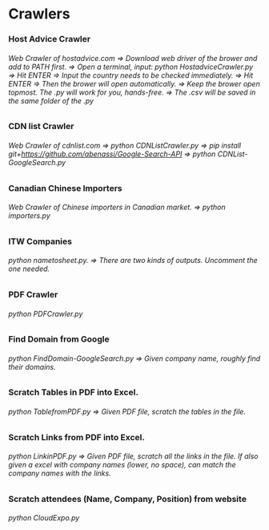 # Crawlers

### Host Advice Crawler
###### Web Crawler of hostadvice.com => Download web driver of the brower and add to PATH first. => Open a terminal, input: python HostadviceCrawler.py => Hit ENTER => Input the country needs to be checked immediately. => Hit ENTER => Then the brower will open automatically. => Keep the brower open topmost. The .py will work for you, hands-free. => The .csv will be saved in the same folder of the .py

### CDN list Crawler
###### Web Crawler of cdnlist.com => python CDNListCrawler.py => pip install git+https://github.com/abenassi/Google-Search-API => python CDNList-GoogleSearch.py

### Canadian Chinese Importers
###### Web Crawler of Chinese importers in Canadian market. => python importers.py

### ITW Companies
###### python nametosheet.py. => There are two kinds of outputs. Uncomment the one needed.

### PDF Crawler
###### python PDFCrawler.py

### Find Domain from Google
###### python FindDomain-GoogleSearch.py => Given company name, roughly find their domains.

### Scratch Tables in PDF into Excel.
###### python TablefromPDF.py => Given PDF file, scratch the tables in the file.

### Scratch Links from PDF into Excel.
###### python LinkinPDF.py => Given PDF file, scratch all the links in the file. If also given a excel with company names (lower, no space), can match the company names with the links.

### Scratch attendees (Name, Company, Position) from website
###### python CloudExpo.py
